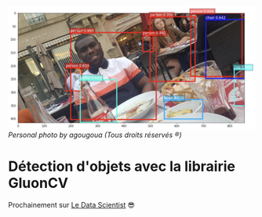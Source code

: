 ![Object Detection Example](object_detection_example.png)\
*Personal photo by agougoua (Tous droits réservés ®)*
# Détection d'objets avec la librairie GluonCV
Prochainement sur [Le Data Scientist](https://ledatascientist.com) 😎
